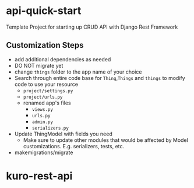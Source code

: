 # api-quick-start

Template Project for starting up CRUD API with Django Rest Framework

## Customization Steps

- add additional dependencies as needed
- DO NOT migrate yet
- change `things` folder to the app name of your choice
- Search through entire code base for `Thing`,`Things` and `things` to modify code to use your resource
  - `project/settings.py`
  - `project/urls.py`
  - renamed app's files
    - `views.py`
    - `urls.py`
    - `admin.py`
    - `serializers.py`
- Update ThingModel with fields you need
  - Make sure to update other modules that would be affected by Model customizations. E.g. serializers, tests, etc.
- makemigrations/migrate
# kuro-rest-api
